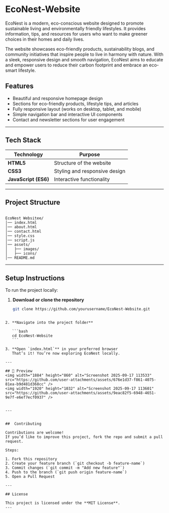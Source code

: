 # EcoNest-Website
EcoNest is a modern, eco-conscious website designed to promote sustainable living and environmentally friendly lifestyles.
It provides information, tips, and resources for users who want to make greener choices in their homes and daily lives.

The website showcases eco-friendly products, sustainability blogs, and community initiatives that inspire people to live in harmony with nature. With a sleek, responsive design and smooth navigation, EcoNest aims to educate and empower users to reduce their carbon footprint and embrace an eco-smart lifestyle.

##  Features

-  Beautiful and responsive homepage design  
-  Sections for eco-friendly products, lifestyle tips, and articles  
-  Fully responsive layout (works on desktop, tablet, and mobile)  
-  Simple navigation bar and interactive UI components  
-  Contact and newsletter sections for user engagement  

---

##  Tech Stack

| Technology | Purpose |
|-------------|----------|
| **HTML5** | Structure of the website |
| **CSS3** | Styling and responsive design |
| **JavaScript (ES6)** | Interactive functionality |


---

##  Project Structure

```

EcoNest Websitee/
│── index.html
│── about.html
│── contact.html
│── style.css
│── script.js
│── assets/
│   ├── images/
│   ├── icons/
│── README.md

````

---

## Setup Instructions

To run the project locally:

1. **Download or clone the repository**
   ```bash
   git clone https://github.com/yourusername/EcoNest-Website.git
````

2. **Navigate into the project folder**

   ```bash
   cd EcoNest-Website
   ```

3. **Open `index.html`** in your preferred browser
   That’s it! You’re now exploring EcoNest locally.

---

## 📸 Preview
<img width="1884" height="860" alt="Screenshot 2025-09-17 113533" src="https://github.com/user-attachments/assets/676e1d37-f861-4075-81ea-b9d481d368cc" />
<img width="1920" height="1032" alt="Screenshot 2025-09-17 113601" src="https://github.com/user-attachments/assets/9eac82f5-6948-4651-9e7f-e6ef7ecf0937" />


---


##  Contributing

Contributions are welcome!
If you’d like to improve this project, fork the repo and submit a pull request.

Steps:

1. Fork this repository
2. Create your feature branch (`git checkout -b feature-name`)
3. Commit changes (`git commit -m "Add new feature"`)
4. Push to the branch (`git push origin feature-name`)
5. Open a Pull Request

---

## License

This project is licensed under the **MIT License**.
---


